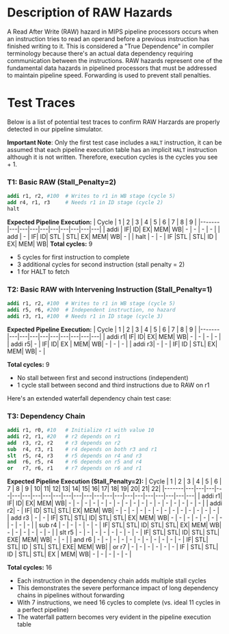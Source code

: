 # Description of RAW Hazards
A Read After Write (RAW) hazard in MIPS pipeline processors occurs when an instruction tries to read an operand before a previous instruction has finished writing to it. This is considered a "True Dependence" in compiler terminology because there's an actual data dependency requiring communication between the instructions. RAW hazards represent one of the fundamental data hazards in pipelined processors that must be addressed to maintain pipeline speed. Forwarding is used to prevent stall penalties.

# Test Traces
Below is a list of potential test traces to confirm RAW Harzards are properly detected in our pipeline simulator.

**Important Note**: Only the first test case includes a `HALT` instruction, it can be assumed that
each pipeline execution table has an implicit `HALT` instruction although it is not written. Therefore, execution cycles is the cycles you see + 1.

### T1: Basic RAW (Stall_Penalty=2)
```mips
addi r1, r2, #100  # Writes to r1 in WB stage (cycle 5)
add r4, r1, r3     # Needs r1 in ID stage (cycle 2)
halt
```
**Expected Pipeline Execution:**
| Cycle | 1 | 2 | 3 | 4 | 5 | 6 | 7 | 8 | 9 |
|-------|---|---|---|---|---|---|---|---|---|
| addi  | IF| ID| EX| MEM| WB| - | - | - | - |
| add   | - | IF| ID| STL | STL| EX| MEM| WB| - |
| halt  | - | - | IF |STL | STL| ID | EX| MEM| WB|
**Total cycles:** 9
- 5 cycles for first instruction to complete
- 3 additional cycles for second instruction (stall penalty = 2)
- 1 for HALT to fetch

### T2: Basic RAW with Intervening Instruction (Stall_Penalty=1)
```mips
addi r1, r2, #100  # Writes to r1 in WB stage (cycle 5)
addi r5, r6, #200  # Independent instruction, no hazard
addi r3, r1, #100  # Needs r1 in ID stage (cycle 3)
```

**Expected Pipeline Execution:**
| Cycle | 1 | 2 | 3 | 4 | 5 | 6 | 7 | 8 | 9 |
|-------|---|---|---|---|---|---|---|---|---|
| addi r1| IF| ID| EX| MEM| WB| - | - | - | - |
| addi r5| - | IF| ID| EX | MEM| WB| - | - | - |
| addi r3| - | - | IF| ID | STL| EX| MEM| WB| - |

**Total cycles:** 9
- No stall between first and second instructions (independent)
- 1 cycle stall between second and third instructions due to RAW on r1


Here's an extended waterfall dependency chain test case:

### T3: Dependency Chain
```mips
addi r1, r0, #10   # Initialize r1 with value 10
addi r2, r1, #20   # r2 depends on r1
add  r3, r2, r2    # r3 depends on r2
sub  r4, r3, r1    # r4 depends on both r3 and r1
slt  r5, r4, r3    # r5 depends on r4 and r3
and  r6, r5, r4    # r6 depends on r5 and r4
or   r7, r6, r1    # r7 depends on r6 and r1
```

**Expected Pipeline Execution (Stall_Penalty=2):**
| Cycle | 1 | 2 | 3 | 4 | 5 | 6 | 7 | 8 | 9 | 10| 11| 12| 13| 14| 15| 16| 17| 18| 19| 20| 21| 22|
|-------|---|---|---|---|---|---|---|---|---|---|---|---|---|---|---|---|---|---|---|---|---|---|
| addi r1| IF| ID| EX| MEM| WB| - | - | - | - | - | - | - | - | - | - | - | - | - | - | - | - | - |
| addi r2| - | IF| ID| STL| STL| EX| MEM| WB| - | - | - | - | - | - | - | - | - | - | - | - | - |
| add r3 | - | - | IF| STL| STL| ID| STL| STL| EX| MEM| WB| - | - | - | - | - | - | - | - | - | - |
| sub r4 | - | - | - | -  | -  | IF| STL| STL| ID| STL| STL| EX| MEM| WB| - | - | - | - | - | - |
| slt r5 | - | - | - | -  | -  | - | -  | -  | IF| STL| STL| ID| STL| STL| EXE| MEM| WB| - | - |
| and r6 | - | - | - | -  | -  | - | -  | -  | - | -  | -  | IF| STL| STL| ID | STL| STL| EXE| MEM| WB|
| or r7  | - | - | - | - | - | - | IF | STL| STL| ID | STL| STL| EX | MEM| WB| - | - | - | - | - |

**Total cycles:** 16
- Each instruction in the dependency chain adds multiple stall cycles
- This demonstrates the severe performance impact of long dependency chains in pipelines without forwarding
- With 7 instructions, we need 16 cycles to complete (vs. ideal 11 cycles in a perfect pipeline)
- The waterfall pattern becomes very evident in the pipeline execution table
